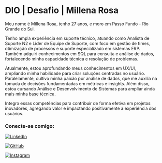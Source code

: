 # DIO | Desafio | Millena Rosa

Meu nome é Millena Rosa, tenho 27 anos, e moro em Passo Fundo - Rio Grande do Sul.

Tenho ampla experiência em suporte técnico, atuando como Analista de Suporte N2 e Líder de Equipe de Suporte, com foco em gestão de times, otimização de processos e suporte especializado em sistemas ERP. Também adquiri conhecimentos em SQL para consulta e análise de dados, fortalecendo minha capacidade técnica e resolução de problemas.

Atualmente, estou aprofundando meus conhecimentos em UX/UI, ampliando minha habilidade para criar soluções centradas no usuário. Paralelamente, cultivo minha paixão por análise de dados, que me auxilia na tomada de decisões fundamentadas em métricas e insights. Além disso, estou cursando Análise e Desenvolvimento de Sistemas para ampliar ainda mais minha base técnica.

Integro essas competências para contribuir de forma efetiva em projetos inovadores, agregando valor e impactando positivamente a experiência dos usuários.


### Conecte-se comigo:

[![LinkedIn](https://img.shields.io/badge/LinkedIn-@millenarrosa-gray?style=for-the-badge&logo=linkedin&logoColor=white&labelColor=0077B5)](https://www.linkedin.com/in/millenarrosa/)

[![GitHub](https://img.shields.io/badge/GitHub-@millenarrosa-gray?style=for-the-badge&logo=github&logoColor=white&labelColor=181717)](https://github.com/millenarrosa)

[![Instagram](https://img.shields.io/badge/Instagram-@millenarrosa-gray?style=for-the-badge&logo=instagram&logoColor=white&labelColor=E4405F)](https://www.instagram.com/millenarrosa)
